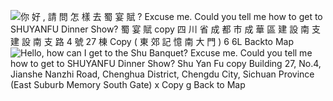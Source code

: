 ![你 好 , 請 問 怎 樣 去 蜀 宴 賦 ? Excuse me. Could you tell me how to get to SHUYANFU Dinner Show? 蜀 宴 賦 copy 四 川 省 成 都 巿 成 華 區 建 設 南 支 建 設 南 支 路 4 號 27 棟 Copy ( 東 郊 記 憶 南 大 門 ) 6 6L Backto Map ](Exported%20image%2020240521171745-0.png)  
![Hello, how can I get to the Shu Banquet? Excuse me. Could you tell me how to get to SHUYANFU Dinner Show? Shu Yan Fu copy Building 27, No.4, Jianshe Nanzhi Road, Chenghua District, Chengdu City, Sichuan Province (East Suburb Memory South Gate) x Copy g Back to Map ](Exported%20image%2020240521171745-1.jpeg)
